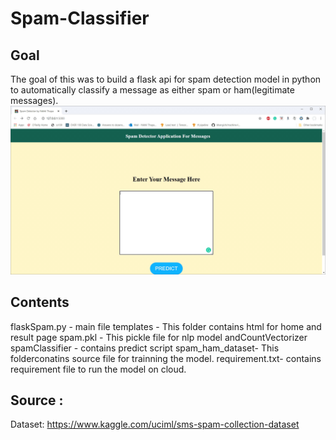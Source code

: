# Spam-Classifier
## Goal
The goal of this was to build a flask api for  spam detection model in python to automatically classify a message as either spam or ham(legitimate messages). 
![Alt Text](https://github.com/nikhil1102/Spam-Classifier/blob/main/Video-001.gif)
## Contents
flaskSpam.py - main file
templates - This folder contains html for home and result page
spam.pkl - This pickle file for nlp model andCountVectorizer
spamClassifier - contains predict script 
spam_ham_dataset- This folderconatins source file for trainning the model.
requirement.txt- contains requirement file to run the model on cloud.

## Source :
Dataset: https://www.kaggle.com/uciml/sms-spam-collection-dataset
